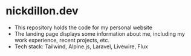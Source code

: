 # nickdillon.dev

- This repository holds the code for my personal website
- The landing page displays some information about me, including my work experience, recent projects, etc.
- Tech stack: Tailwind, Alpine.js, Laravel, Livewire, Flux